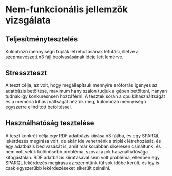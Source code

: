 # Nem-funkcionális jellemzők vizsgálata

## Teljesítménytesztelés

Különböző mennyiségű triplák létrehozásának lefutási, illetve a szepmuveszeti.n3 fájl beolvasásának ideje lett lemérve.

## Stresszteszt
A teszt célja, az volt, hogy megállapítsuk mennyire erőforrás igényes az adatbázis betöltése, maximum hány szálon tudjuk a gépen betölteni, hányan tudnak így konkuresnsen hozzáférni. A tesztek során a cpu kihasználtságát és a memória kihasználtságát néztük meg, különböző mennyiségű egyszerre elindított betöltéssel.

## Használhatóság tesztelése

A teszt konkrét célja egy RDF adatbázis kiírása n3 fájlba, és egy SPARQL lekérdezés megírása volt, de akár ide vehetnénk a triplák létrehozását, és egy adatbázis beolvasását is, amit már korábban sikeresen csináltunk, és nem volt velük különösebb probléma, szóval azok használhatósága kifogástalan. RDF adatbázis kiíratásával sem volt probléma, ellenben egy SPARQL lekérdezés megírása az szerintünk túl sok időbe került, és így is csak egyszerűbb lekérdezéseket sikerült csinálni.

